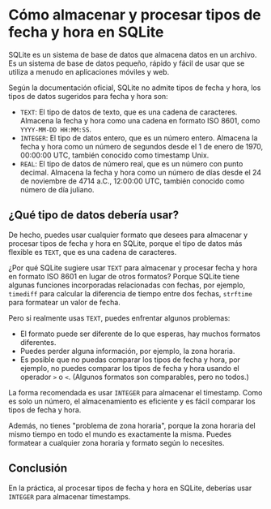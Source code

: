 # Cómo almacenar y procesar tipos de fecha y hora en SQLite

SQLite es un sistema de base de datos que almacena datos en un archivo. Es un sistema de base de datos pequeño, rápido y fácil de usar que se utiliza a menudo en aplicaciones móviles y web.

Según la documentación oficial, SQLite no admite tipos de fecha y hora, los tipos de datos sugeridos para fecha y hora son:

- `TEXT`: El tipo de datos de texto, que es una cadena de caracteres. Almacena la fecha y hora como una cadena en formato ISO 8601, como `YYYY-MM-DD HH:MM:SS`.
- `INTEGER`: El tipo de datos entero, que es un número entero. Almacena la fecha y hora como un número de segundos desde el 1 de enero de 1970, 00:00:00 UTC, también conocido como timestamp Unix.
- `REAL`: El tipo de datos de número real, que es un número con punto decimal. Almacena la fecha y hora como un número de días desde el 24 de noviembre de 4714 a.C., 12:00:00 UTC, también conocido como número de día juliano.

## ¿Qué tipo de datos debería usar?

De hecho, puedes usar cualquier formato que desees para almacenar y procesar tipos de fecha y hora en SQLite, porque el tipo de datos más flexible es `TEXT`, que es una cadena de caracteres.

¿Por qué SQLite sugiere usar `TEXT` para almacenar y procesar fecha y hora en formato ISO 8601 en lugar de otros formatos? Porque SQLite tiene algunas funciones incorporadas relacionadas con fechas, por ejemplo, `timediff` para calcular la diferencia de tiempo entre dos fechas, `strftime` para formatear un valor de fecha.

Pero si realmente usas `TEXT`, puedes enfrentar algunos problemas:

- El formato puede ser diferente de lo que esperas, hay muchos formatos diferentes.
- Puedes perder alguna información, por ejemplo, la zona horaria.
- Es posible que no puedas comparar los tipos de fecha y hora, por ejemplo, no puedes comparar los tipos de fecha y hora usando el operador `>` o `<`. (Algunos formatos son comparables, pero no todos.)

La forma recomendada es usar `INTEGER` para almacenar el timestamp. Como es solo un número, el almacenamiento es eficiente y es fácil comparar los tipos de fecha y hora.

Además, no tienes "problema de zona horaria", porque la zona horaria del mismo tiempo en todo el mundo es exactamente la misma. Puedes formatear a cualquier zona horaria y formato según lo necesites.

## Conclusión

En la práctica, al procesar tipos de fecha y hora en SQLite, deberías usar `INTEGER` para almacenar timestamps.